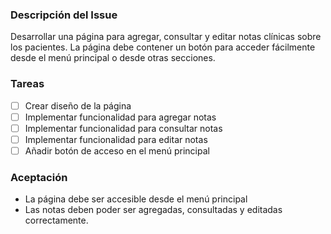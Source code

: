 ### Descripción del Issue
Desarrollar una página para agregar, consultar y editar notas clínicas sobre los pacientes. La página debe contener un botón para acceder fácilmente desde el menú principal o desde otras secciones.

### Tareas
- [ ] Crear diseño de la página
- [ ] Implementar funcionalidad para agregar notas
- [ ] Implementar funcionalidad para consultar notas
- [ ] Implementar funcionalidad para editar notas
- [ ] Añadir botón de acceso en el menú principal

### Aceptación
- La página debe ser accesible desde el menú principal
- Las notas deben poder ser agregadas, consultadas y editadas correctamente.